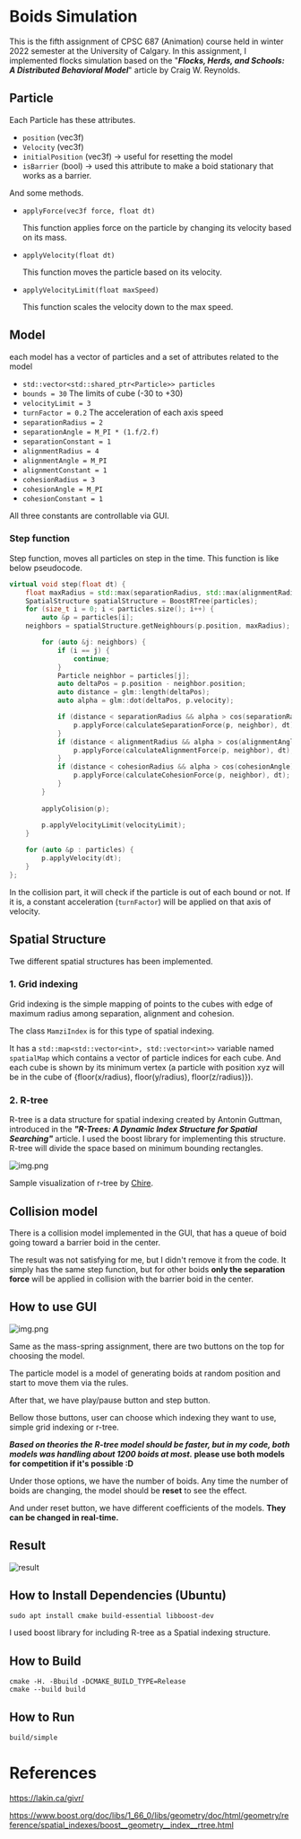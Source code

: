 # Boids Simulation

This is the fifth assignment of CPSC 687 (Animation) course held in winter 2022 semester at the University of Calgary. 
In this assignment, I implemented flocks simulation based on the 
"***Flocks, Herds, and Schools: A Distributed Behavioral Model***" article by Craig W. Reynolds.

## Particle

Each Particle has these attributes.

- `position` (vec3f)
- `Velocity` (vec3f)
- `initialPosition` (vec3f) -> useful for resetting the model
- `isBarrier` (bool) -> used this attribute to make a boid stationary that works as a barrier.

And some methods.

- `applyForce(vec3f force, float dt)`

  This function applies force on the particle by changing its velocity based on its mass.

- `applyVelocity(float dt)`

  This function moves the particle based on its velocity.

- `applyVelocityLimit(float maxSpeed)`

  This function scales the velocity down to the max speed.


## Model

each model has a vector of particles and a set of attributes related to the model

- `std::vector<std::shared_ptr<Particle>> particles`
- `bounds = 30` The limits of cube (-30 to +30)
- `velocityLimit = 3` 
- `turnFactor = 0.2` The acceleration of each axis speed
- `separationRadius = 2`
- `separationAngle = M_PI * (1.f/2.f)`
- `separationConstant = 1`
- `alignmentRadius = 4`
- `alignmentAngle = M_PI`
- `alignmentConstant = 1`
- `cohesionRadius = 3`
- `cohesionAngle = M_PI`
- `cohesionConstant = 1`

All three constants are controllable via GUI.

### Step function

Step function, moves all particles on step in the time. This function is like below pseudocode.

```c++
virtual void step(float dt) {
    float maxRadius = std::max(separationRadius, std::max(alignmentRadius, cohesionRadius));
    SpatialStructure spatialStructure = BoostRTree(particles);
    for (size_t i = 0; i < particles.size(); i++) {
        auto &p = particles[i];
	neighbors = spatialStructure.getNeighbours(p.position, maxRadius);

        for (auto &j: neighbors) {
            if (i == j) {
                continue;
            }
            Particle neighbor = particles[j];
            auto deltaPos = p.position - neighbor.position;
            auto distance = glm::length(deltaPos);
            auto alpha = glm::dot(deltaPos, p.velocity);

            if (distance < separationRadius && alpha > cos(separationRadius)) {
                p.applyForce(calculateSeparationForce(p, neighbor), dt);
            }
            if (distance < alignmentRadius && alpha > cos(alignmentAngle)) {
                p.applyForce(calculateAlignmentForce(p, neighbor), dt);
            }
            if (distance < cohesionRadius && alpha > cos(cohesionAngle)) {
                p.applyForce(calculateCohesionForce(p, neighbor), dt);
            }
        }
        
        applyColision(p);
        
        p.applyVelocityLimit(velocityLimit);
    }

    for (auto &p : particles) {
        p.applyVelocity(dt);
    }
};
```

In the collision part, it will check if the particle is out of each bound or not. If it is, a constant acceleration
(`turnFactor`) will be applied on that axis of velocity.


## Spatial Structure

Twe different spatial structures has been implemented. 

### 1. Grid indexing

Grid indexing is the simple mapping of points to the cubes with edge of maximum radius among separation, alignment and cohesion.

The class `MamziIndex` is for this type of spatial indexing. 

It has a `std::map<std::vector<int>, std::vector<int>>` variable named `spatialMap` which contains a vector of particle indices for each cube.
And each cube is shown by its minimum vertex (a particle with position xyz will be in the cube of {floor(x/radius), floor(y/radius), floor(z/radius)}).

### 2. R-tree

R-tree is a data structure for spatial indexing created by Antonin Guttman, introduced in the ***"R-Trees: A Dynamic Index Structure for Spatial Searching"***
article. I used the boost library for implementing this structure. R-tree will divide the space based on minimum bounding rectangles.

![img.png](report/rtree.png)

Sample visualization of r-tree by [Chire](https://commons.wikimedia.org/wiki/User:Chire).

## Collision model

There is a collision model implemented in the GUI, that has a queue of boid going toward a barrier boid in the center. 

The result was not satisfying for me, but I didn't remove it from the code. It simply has the same step function, but for other boids
**only the separation force** will be applied in collision with the barrier boid in the center.

## How to use GUI

![img.png](report/GUI.png)

Same as the mass-spring assignment, there are two buttons on the top for choosing the model. 

The particle model is a model of generating boids at random position and start to move them via the rules.

After that, we have play/pause button and step button. 

Bellow those buttons, user can choose which indexing they want to use, simple grid indexing or r-tree.

***Based on theories the R-tree model should be faster, but in my code, both models was handling about 1200 boids at most.* please use both models for competition if it's possible :D**

Under those options, we have the number of boids. Any time the number of boids are changing, the model should be **reset** to see the effect.

And under reset button, we have different coefficients of the models. **They can be changed in real-time.**

## Result

![result](report/boids.gif)


## How to Install Dependencies (Ubuntu)

    sudo apt install cmake build-essential libboost-dev

I used boost library for including R-tree as a Spatial indexing structure.

## How to Build

    cmake -H. -Bbuild -DCMAKE_BUILD_TYPE=Release
    cmake --build build

## How to Run

    build/simple


# References

https://lakin.ca/givr/

https://www.boost.org/doc/libs/1_66_0/libs/geometry/doc/html/geometry/reference/spatial_indexes/boost__geometry__index__rtree.html